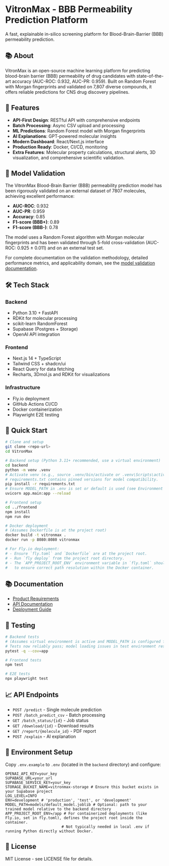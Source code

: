 # VitronMax - BBB Permeability Prediction Platform

A fast, explainable in-silico screening platform for Blood-Brain-Barrier (BBB) permeability prediction.

## 📚 About

VitronMax is an open-source machine learning platform for predicting blood-brain barrier (BBB) permeability of drug candidates with state-of-the-art accuracy (AUC-ROC: 0.932, AUC-PR: 0.959). Built on Random Forest with Morgan fingerprints and validated on 7,807 diverse compounds, it offers reliable predictions for CNS drug discovery pipelines. 

## 🚀 Features

- **API-First Design**: RESTful API with comprehensive endpoints
- **Batch Processing**: Async CSV upload and processing
- **ML Predictions**: Random Forest model with Morgan fingerprints
- **AI Explanations**: GPT-powered molecular insights
- **Modern Dashboard**: React/Next.js interface
- **Production Ready**: Docker, CI/CD, monitoring
- **Extra Features**: Molecular property calculations, structural alerts, 3D visualization, and comprehensive scientific validation.

## 🧬 Model Validation

The VitronMax Blood-Brain Barrier (BBB) permeability prediction model has been rigorously validated on an external dataset of 7807 molecules, achieving excellent performance:

- **AUC-ROC**: 0.932
- **AUC-PR**: 0.959
- **Accuracy**: 0.85
- **F1-score (BBB+)**: 0.89
- **F1-score (BBB-)**: 0.78

The model uses a Random Forest algorithm with Morgan molecular fingerprints and has been validated through 5-fold cross-validation (AUC-ROC: 0.925 ± 0.011) and on an external test set.

For complete documentation on the validation methodology, detailed performance metrics, and applicability domain, see the [model validation documentation](docs/model-validation.md).

## 🛠 Tech Stack

### Backend
- Python 3.10 + FastAPI
- RDKit for molecular processing
- scikit-learn RandomForest
- Supabase (Postgres + Storage)
- OpenAI API integration

### Frontend
- Next.js 14 + TypeScript
- Tailwind CSS + shadcn/ui
- React Query for data fetching
- Recharts, 3Dmol.js and RDKit for visualizations

### Infrastructure
- Fly.io deployment
- GitHub Actions CI/CD
- Docker containerization
- Playwright E2E testing

## 🚀 Quick Start

```bash
# Clone and setup
git clone <repo-url>
cd VitronMax

# Backend setup (Python 3.11+ recommended, use a virtual environment)
cd backend
python -m venv .venv
# Activate venv (e.g., source .venv/bin/activate or .venv\Scripts\activate)
# requirements.txt contains pinned versions for model compatibility.
pip install -r requirements.txt
# Ensure MODEL_PATH in .env is set or default is used (see Environment Setup)
uvicorn app.main:app --reload

# Frontend setup
cd ../frontend
npm install
npm run dev

# Docker deployment
# (Assumes Dockerfile is at the project root)
docker build -t vitronmax .
docker run -p 8080:8080 vitronmax

# For Fly.io deployment:
# - Ensure `fly.toml` and `Dockerfile` are at the project root.
# - Run `fly deploy` from the project root directory.
# - The `APP_PROJECT_ROOT_ENV` environment variable in `fly.toml` should be set (e.g., to "/app")
#   to ensure correct path resolution within the Docker container.
```

## 📚 Documentation

- [Product Requirements](docs/PRD.md)
- [API Documentation](docs/API-documentation.md)
- [Deployment Guide](docs/DEPLOY.md)

## 🧪 Testing

```bash
# Backend tests
# (Assumes virtual environment is active and MODEL_PATH is configured for tests via conftest.py or .env)
# Tests now reliably pass; model loading issues in test environment resolved.
pytest -q --cov=app

# Frontend tests
npm test

# E2E tests
npx playwright test
```

## 📈 API Endpoints

- `POST /predict` - Single molecule prediction
- `POST /batch_predict_csv` - Batch processing
- `GET /batch_status/{id}` - Job status
- `GET /download/{id}` - Download results
- `GET /report/{molecule_id}` - PDF report
- `POST /explain` - AI explanation

## 🔧 Environment Setup

Copy `.env.example` to `.env` (located in the `backend` directory) and configure:

```env
OPENAI_API_KEY=your_key
SUPABASE_URL=your_url
SUPABASE_SERVICE_KEY=your_key
STORAGE_BUCKET_NAME=vitronmax-storage # Ensure this bucket exists in your Supabase project
LOG_LEVEL=INFO
ENV=development # 'production', 'test', or 'development'
MODEL_PATH=models/default_model.joblib # Optional: path to your trained model relative to the backend directory
APP_PROJECT_ROOT_ENV=/app # For containerized deployments (like Fly.io, set in fly.toml), defines the project root inside the container.
                         # Not typically needed in local .env if running Python directly without Docker.
```

## 📄 License

MIT License - see LICENSE file for details.
